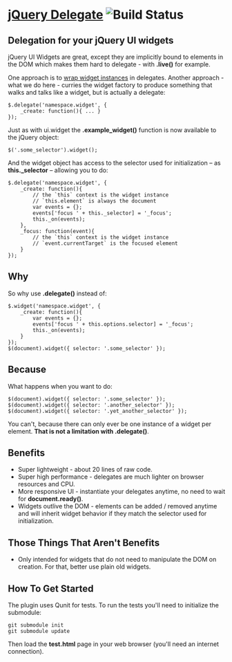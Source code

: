 [jQuery Delegate](https://github.com/aglemann/jquery-delegate/) ![Build Status](https://travis-ci.org/aglemann/jquery-delegate.png)
==

Delegation for your jQuery UI widgets
--

jQuery UI Widgets are great, except they are implicitly bound to elements in the DOM which makes them hard to delegate - with **.live()** for example.

One approach is to [wrap widget instances](http://enterprisejquery.com/2010/07/configuring-ui-widgets-and-interactions-with-live/) in delegates. Another approach - what we do here - curries the widget factory to produce something that walks and talks like a widget, but is actually a delegate:

	$.delegate('namespace.widget', {
		_create: function(){ ... }
	});

Just as with ui.widget the **.example_widget()** function is now available to the jQuery object:

	$('.some_selector').widget();	

And the widget object has access to the selector used for initialization – as **this._selector** – allowing you to do:

	$.delegate('namespace.widget', {
		_create: function(){
			// the `this` context is the widget instance
			// `this.element` is always the document
			var events = {};
			events['focus ' + this._selector] = '_focus';
			this._on(events);
		},
		_focus: function(event){
			// the `this` context is the widget instance
			// `event.currentTarget` is the focused element
		}
	});


Why
--

So why use **.delegate()** instead of:

	$.widget('namespace.widget', {
		_create: function(){
			var events = {};
			events['focus ' + this.options.selector] = '_focus';
			this._on(events);
		}
	});
	$(document).widget({ selector: '.some_selector' });


Because
--

What happens when you want to do:

	$(document).widget({ selector: '.some_selector' });
	$(document).widget({ selector: '.another_selector' });
	$(document).widget({ selector: '.yet_another_selector' });

You can't, because there can only ever be one instance of a widget per element. **That is not a limitation with .delegate()**.


Benefits
--

* Super lightweight - about 20 lines of raw code.
* Super high performance - delegates are much lighter on browser resources and CPU.
* More responsive UI - instantiate your delegates anytime, no need to wait for **document.ready()**.
* Widgets outlive the DOM - elements can be added / removed anytime and will inherit widget behavior if they match the selector used for initialization.

Those Things That Aren't Benefits
--

* Only intended for widgets that do not need to manipulate the DOM on creation. For that, better use plain old widgets.

How To Get Started
--

The plugin uses Qunit for tests. To run the tests you'll need to initialize the submodule:

	git submodule init
	git submodule update

Then load the **test.html** page in your web browser (you'll need an internet connection).